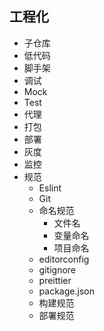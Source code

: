 ## 工程化

- 子仓库
- 低代码
- 脚手架
- 调试
- Mock
- Test
- 代理
- 打包
- 部署
- 灰度
- 监控
- 规范
  - Eslint
  - Git
  - 命名规范
    - 文件名
    - 变量命名
    - 项目命名
  - editorconfig
  - gitignore
  - preittier
  - package.json
  - 构建规范
  - 部署规范
